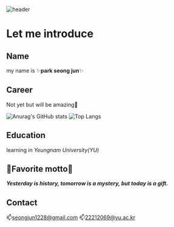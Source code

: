![header](https://capsule-render.vercel.app/api?type=wave&color=timeAuto&height=300&section=header&text=Welcome_my_world%20&fontSize=80)


# Let me introduce

## Name
my name is  ✨**park seong jun**✨

## Career
Not yet but will be amazing👑

![Anurag's GitHub stats](https://github-readme-stats.vercel.app/api?username=psj-1228&show_icons=true&theme=radical)
![Top Langs](https://github-readme-stats.vercel.app/api/top-langs/?username=psj-1228&layout=compact)

## Education
learning in *Yeungnam University(YU)*

## 🌟Favorite motto🌟
***Yesterday is history, tomorrow is a mystery, but today is a gift.***

## Contact
📫seongjun1228@gmail.com
📫22212069@yu.ac.kr
<!--
**psj-1228/psj-1228** is a ✨ _special_ ✨ repository because its `README.md` (this file) appears on your GitHub profile.

Here are some ideas to get you started:

- 🔭 I’m currently working on ...
- 🌱 I’m currently learning ...
- 👯 I’m looking to collaborate on ...
- 🤔 I’m looking for help with ...
- 💬 Ask me about ...
- 📫 How to reach me: ...
- 😄 Pronouns: ...
- ⚡ Fun fact: ...
-->
